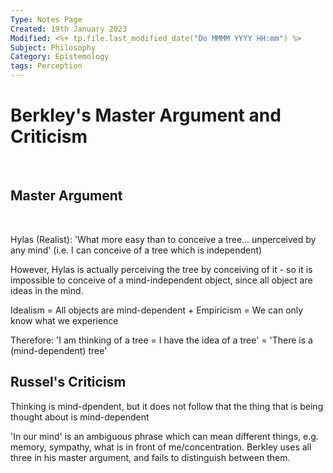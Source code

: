 ```yaml
---
Type: Notes Page
Created: 19th January 2023
Modified: <%+ tp.file.last_modified_date("Do MMMM YYYY HH:mm") %>
Subject: Philosophy
Category: Epistemology
tags: Perception
---
```

# Berkley's Master Argument and Criticism
</br>

## Master Argument

</br>

Hylas (Realist): 'What more easy than to conceive a tree... unperceived by any mind' (i.e. I can conceive of a tree which is independent)

However, Hylas is actually perceiving the tree by conceiving of it - so it is impossible to conceive of a mind-independent object, since all object are ideas in the mind.

Idealism = All objects are mind-dependent
+
Empiricism = We can only know what we experience

Therefore: 'I am thinking of a tree = I have the idea of a tree' = 'There is a (mind-dependent) tree'
</br>

## Russel's Criticism

Thinking is mind-dpendent, but it does not follow that the thing that is being thought about is mind-dependent

'In our mind' is an ambiguous phrase which can mean different things, e.g. memory, sympathy, what is in front of me/concentration. Berkley uses all three in his master argument, and fails to distinguish between them. 